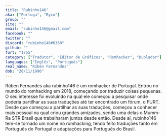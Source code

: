 ```yaml
---
title: "Rubinho146"
aka: ["Portuga", "Ryco"]
group: ""
site: ""
email: "rubinho146@gmail.com"
facebook: ""
twitter: ""
discord: "rubinho146#6360"
github: ""
furt: "1755"
category: ["Tradutor", "Editor de Gráficos", "Romhacker", "Dublador"]
languages: ["Inglês", "Português"]
real_name: "Rúben Fernandes"
dob: "20/11/1996"
---
```

Rúben Fernandes aka rubinho146 é um romhacker de Portugal.
Entrou no mundo do romhacking em 2018, começando por traduzir coisas pequenas.
O seu interesse foi evoluíndo na qual ele começou a pesquisar onde poderia partilhar as suas traduções até ter
encontrado um fórum, o FURT. Desde que começou a partilhar as suas traduções, começou a conhecer mais pessoal na
qual criou grandes amizades, sendo uma delas o Mumm-Ra STR Brasil que trabalharam juntos desde então.
Desde aí, rubinho146 tem-se tornado um nome no romhacking, tendo feito traduções tanto em Português de Portugal e
adaptações para Português do Brasil.